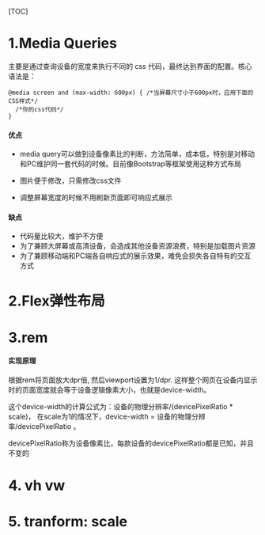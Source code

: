 [TOC]

# 1.Media Queries

主要是通过查询设备的宽度来执行不同的 css 代码，最终达到界面的配置。核心语法是：

```
@media screen and (max-width: 600px) { /*当屏幕尺寸小于600px时，应用下面的CSS样式*/
  /*你的css代码*/
}
```

#### 优点

- media query可以做到设备像素比的判断，方法简单，成本低，特别是对移动和PC维护同一套代码的时候。目前像Bootstrap等框架使用这种方式布局

-  图片便于修改，只需修改css文件

- 调整屏幕宽度的时候不用刷新页面即可响应式展示

#### 缺点

- 代码量比较大，维护不方便
- 为了兼顾大屏幕或高清设备，会造成其他设备资源浪费，特别是加载图片资源
- 为了兼顾移动端和PC端各自响应式的展示效果，难免会损失各自特有的交互方式



# 2.Flex弹性布局



# 3.rem 

#### 实现原理
根据rem将页面放大dpr倍, 然后viewport设置为1/dpr.
这样整个网页在设备内显示时的页面宽度就会等于设备逻辑像素大小，也就是device-width。

这个device-width的计算公式为：设备的物理分辨率/(devicePixelRatio * scale)，
在scale为1的情况下，device-width = 设备的物理分辨率/devicePixelRatio 。

devicePixelRatio称为设备像素比，每款设备的devicePixelRatio都是已知，并且不变的



# 4. vh vw



# 5. tranform: scale

